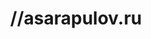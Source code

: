 ---
title: "//asarapulov.ru"
menu:
    main:
        name: Блог
        weight: -100
        params:
            icon: home
---